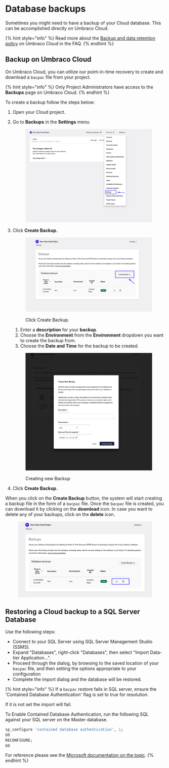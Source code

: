 # Database backups

Sometimes you might need to have a backup of your Cloud database. This can be accomplished directly on Umbraco Cloud.

{% hint style="info" %}
Read more about the [Backup and data retention policy](../frequently-asked-questions.md#backups-and-data-retention) on Umbraco Cloud in the FAQ.
{% endhint %}

## Backup on Umbraco Cloud

On Umbraco Cloud, you can utilize our point-in-time recovery to create and download a `bacpac` file from your project.

{% hint style="info" %}
Only Project Administrators have access to the **Backups** page on Umbraco Cloud.
{% endhint %}

To create a backup follow the steps below:

1. Open your Cloud project.
2.  Go to **Backups** in the **Settings** menu.

    <figure><img src="../.gitbook/assets/image (16).png" alt=""><figcaption></figcaption></figure>
3.  Click **Create Backup.**

    <figure><img src="../.gitbook/assets/image (17).png" alt=""><figcaption><p>Click Create Backup.</p></figcaption></figure>

    1. Enter a **description** for your **backup**.
    2. Choose the **Environment** from the **Environment** dropdown you want to create the backup from.
    3. Choose the **Date and Time** for the backup to be created.

    <figure><img src="../.gitbook/assets/image (4).png" alt=""><figcaption><p>Creating new Backup</p></figcaption></figure>
4. Click **Create Backup.**

When you click on the **Create Backup** button, the system will start creating a backup file in the form of a `bacpac` file. Once the `bacpac` file is created, you can download it by clicking on the **download** icon. In case you want to delete any of your backups, click on the **delete** icon.

<figure><img src="../.gitbook/assets/image (18).png" alt=""><figcaption></figcaption></figure>

## Restoring a Cloud backup to a SQL Server Database

Use the following steps:

* Connect to your SQL Server using SQL Server Management Studio (SSMS).
* Expand "Databases", right-click "Databases", then select "Import Data-tier Application...".
* Proceed through the dialog, by browsing to the saved location of your `bacpac` file, and then setting the options appropriate to your configuration
* Complete the import dialog and the database will be restored.

{% hint style="info" %}
If a `bacpac` restore fails in SQL server, ensure the 'Contained Database Authentication' flag is set to true for resolution.

If it is not set the import will fail.

To Enable Contained Database Authentication, run the following SQL against your SQL server on the Master database.

```sql
sp_configure 'contained database authentication', 1;  
GO  
RECONFIGURE;  
GO  
```

For reference please see the [Microsoft documentation on the topic](https://learn.microsoft.com/en-us/sql/database-engine/configure-windows/contained-database-authentication-server-configuration-option?view=sql-server-ver16).
{% endhint %}

